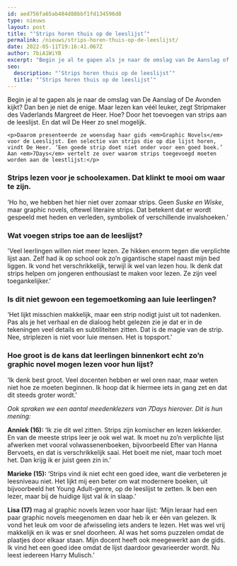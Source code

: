 ```yaml
---
id: aed756fa65ab484d88bbf1fd134596d8
type: nieuws
layout: post
title: "‘Strips horen thuis op de leeslijst’"
permalink: /nieuws/strips-horen-thuis-op-de-leeslijst/
date: 2022-05-11T19:16:41.067Z
author: 7biA1WiYB
excerpt: "Begin je al te gapen als je naar de omslag van De Aanslag of De Avonden kijkt? Dan ben je niet de enige. Maar lezen kan véél leuker, zegt Stripmaker des Vaderlands Margreet de Heer. Hoe? Door het toevoegen van strips aan de leeslijst. En dat wil De Heer zo snel mogelijk.  "
seo:
  description: "‘Strips horen thuis op de leeslijst’"
  title: "‘Strips horen thuis op de leeslijst’"
---
```

Begin je al te gapen als je naar de omslag van De Aanslag of De Avonden kijkt? Dan ben je niet de enige. Maar lezen kan véél leuker, zegt Stripmaker des Vaderlands Margreet de Heer. Hoe? Door het toevoegen van strips aan de leeslijst. En dat wil De Heer zo snel mogelijk.  

    <p>Daarom presenteerde ze woensdag haar gids <em>Graphic Novels</em> voor de Leeslijst. Een selectie van strips die op die lijst horen, vindt De Heer. ‘Een goede strip doet niet onder voor een goed boek.’ Aan <em>7Days</em> vertelt ze over waarom strips toegevoegd moeten worden aan de leestlijst:</p>
<h3>Strips lezen voor je schoolexamen. Dat klinkt te mooi om waar te zijn.</h3>
<p>‘Ho ho, we hebben het hier niet over zomaar strips. Geen <em>Suske en Wiske</em>, maar graphic novels, oftewel literaire strips. Dat betekent dat er wordt gespeeld met heden en verleden, symboliek of verschillende invalshoeken.’</p>
<h3>Wat voegen strips toe aan de leeslijst?</h3>
<p>'Veel leerlingen willen niet meer lezen. Ze hikken enorm tegen die verplichte lijst aan. Zelf had ik op school ook zo’n gigantische stapel naast mijn bed liggen. Ik vond het verschrikkelijk, terwijl ik wel van lezen hou. Ik denk dat strips helpen om jongeren enthousiast te maken voor lezen. Ze zijn veel toegankelijker.’</p>
<h3>Is dit niet gewoon een tegemoetkoming aan luie leerlingen?</h3>
<p>‘Het lijkt misschien makkelijk, maar een strip nodigt juist uit tot nadenken. Pas als je het verhaal en de dialoog hebt gelezen zie je dat er in de tekeningen veel details en subtiliteiten zitten. Dat is de magie van de strip. Nee, striplezen is niet voor luie mensen. Het is topsport.’</p>
<h3>Hoe groot is de kans dat leerlingen binnenkort echt zo’n graphic novel mogen lezen voor hun lijst?</h3>
<p>‘Ik denk best groot. Veel docenten hebben er wel oren naar, maar weten niet hoe ze moeten beginnen. Ik hoop dat ik hiermee iets in gang zet en dat dit steeds groter wordt.’</p>
<p><em>Ook spraken we een aantal meedenklezers van 7Days hierover. Dit is hun mening: </em></p>
<p><strong>Anniek (16): </strong>‘Ik zie dit wel zitten. Strips zijn komischer en lezen lekkerder. En van de meeste strips leer je ook wel wat. Ik moet nu zo’n verplichte lijst afwerken met vooral volwassenenboeken, bijvoorbeeld Efter van Hanna Bervoets, en dat is verschrikkelijk saai. Het boeit me niet, maar toch moet het. Dan krijg ik er juist geen zin in.’</p>
<p><strong>Marieke (15): </strong>‘Strips vind ik niet echt een goed idee, want die verbeteren je leesniveau niet. Het lijkt mij een beter om wat modernere boeken, uit bijvoorbeeld het Young Adult-genre, op de leeslijst te zetten. Ik ben een lezer, maar bij de huidige lijst val ik in slaap.’</p>
<p><strong>Lisa (17) </strong>mag al graphic novels lezen voor haar lijst: ‘Mijn leraar had een paar graphic novels meegenomen en daar heb ik er één van gelezen. Ik vond het leuk om voor de afwisseling iets anders te lezen. Het was wel vrij makkelijk en ik was er snel doorheen. Al was het soms puzzelen omdat de plaatjes door elkaar staan. Mijn docent heeft ook meegewerkt aan de gids. Ik vind het een goed idee omdat de lijst daardoor gevarieerder wordt. Nu leest iedereen Harry Mulisch.’</p>  
